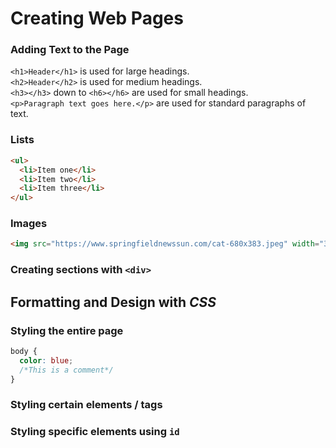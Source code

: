 # Creating Web Pages

### Adding Text to the Page

`<h1>Header</h1>` is used for large headings.  
`<h2>Header</h2>` is used for medium headings.  
`<h3></h3>` down to `<h6></h6>` are used for small headings.  
`<p>Paragraph text goes here.</p>` are used for standard paragraphs of text.  

### Lists
```html
<ul>
  <li>Item one</li>
  <li>Item two</li>
  <li>Item three</li>
</ul>
```
### Images
```html
<img src="https://www.springfieldnewssun.com/cat-680x383.jpeg" width="300" height="200">
```
### Creating sections with `<div>`

## Formatting and Design with *CSS*

### Styling the entire page
```css
body {
  color: blue;
  /*This is a comment*/
}
```
### Styling certain elements / tags

### Styling specific elements using `id`
